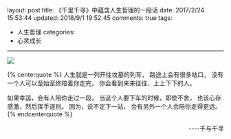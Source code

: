 layout: post
title: 《千里千寻》中蕴含人生哲理的一段话
date: 2017/2/24 15:53:44
updated: 2018/9/1 19:52:45
comments: true
tags:
- 人生哲理
categories:
- 心灵成长

---
<img src="https://eisenhao.coding.net/p/eisenhao/d/eisenhao/git/raw/master/uploads/Spirited-Away.jpg" class="full-image" />
<!-- 标签方式引用，要求版本在0.4.5或以上 -->

{% centerquote %}
人生就是一列开往坟墓的列车，
路途上会有很多站口，
没有一个人可以至始至终陪着你走完，
你会看到来来往往、上上下下的人。
<!-- more -->

如果幸运，会有人陪你走过一段，
当这个人要下车的时候，即使不舍，
也该心存感激，然后挥手道别。
因为，说不定下一站，
会有另外一个人会陪你走得更远。
{% endcenterquote %}

<div align = right>----千与千寻</div>

